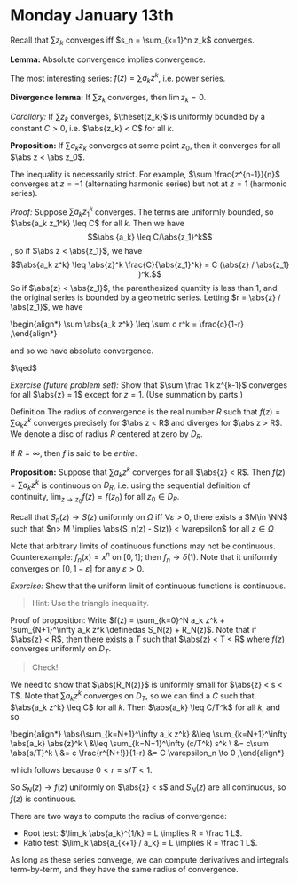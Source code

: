 # Monday January 13th

Recall that $\sum z_k$ converges iff $s_n = \sum_{k=1}^n z_k$ converges.

**Lemma:**
Absolute convergence implies convergence.

The most interesting series: $f(z) = \sum a_k z^k$, i.e. power series.

**Divergence lemma:**
If $\sum z_k$ converges, then $\lim z_k = 0$.

*Corollary:*
If $\sum z_k$ converges, $\theset{z_k}$ is uniformly bounded by a constant $C > 0$, i.e. $\abs{z_k} < C$ for all $k$.

**Proposition:**
If $\sum a_k z_k$ converges at some point $z_0$, then it converges for all $\abs z < \abs z_0$.

The inequality is necessarily strict.
For example, $\sum \frac{z^{n-1}}{n}$ converges at $z=-1$ (alternating harmonic series) but not at $z=1$ (harmonic series).

*Proof:*
Suppose $\sum a_k z_1^k$ converges.
The terms are uniformly bounded, so $\abs{a_k z_1^k} \leq C$ for all $k$.
Then we have $$\abs {a_k} \leq C/\abs{z_1}^k$$, so if $\abs z < \abs{z_1}$, we have $$\abs{a_k z^k} \leq \abs{z}^k \frac{C}{\abs{z_1}^k} = C (\abs{z} / \abs{z_1} )^k.$$
So if $\abs{z} < \abs{z_1}$, the parenthesized quantity is less than 1, and the original series is bounded by a geometric series.
Letting $r = \abs{z} / \abs{z_1}$, we have

\begin{align*}
\sum \abs{a_k z^k} \leq \sum c r^k = \frac{c}{1-r}
,\end{align*}

and so we have absolute convergence.

$\qed$

*Exercise (future problem set):*
Show that $\sum \frac 1 k z^{k-1}$ converges for all $\abs{z} = 1$ except for $z = 1$.
(Use summation by parts.)

Definition
The radius of convergence is the real number $R$ such that $f(z) = \sum a_k z^k$ converges precisely for $\abs z < R$ and diverges for $\abs z > R$.
We denote a disc of radius $R$ centered at zero by $D_R$.

If $R=\infty$, then $f$ is said to be *entire*.

**Proposition:**
Suppose that $\sum a_k z^k$ converges for all $\abs{z} < R$.
Then $f(z) = \sum a_k z^k$ is continuous on $D_R$, i.e. using the sequential definition of continuity, $\lim_{z\to z_0} f(z) = f(z_0)$ for all $z_0 \in D_R$.

Recall that $S_n(z) \to S(z)$ uniformly on $\Omega$ iff $\forall \varepsilon > 0$, there exists a $M\in \NN$ such that $n> M \implies \abs{S_n(z) - S(z)} < \varepsilon$ for all $z\in \Omega$

Note that arbitrary limits of continuous functions may not be continuous.
Counterexample: $f_n(x) = x^n$ on $[0, 1]$; then $f_n \to \delta(1)$.
Note that it uniformly converges on $[0, 1-\varepsilon]$ for any $\varepsilon > 0$.

*Exercise:*
Show that the uniform limit of continuous functions is continuous.

> Hint: Use the triangle inequality.

Proof of proposition:
Write $f(z) = \sum_{k=0}^N a_k z^k + \sum_{N+1}^\infty a_k z^k \definedas S_N(z) + R_N(z)$.
Note that if $\abs{z} < R$, then there exists a $T$ such that $\abs{z} < T < R$ where $f(z)$ converges uniformly on $D_T$.

> Check!

We need to show that $\abs{R_N(z)}$ is uniformly small for $\abs{z} < s < T$.
Note that $\sum a_k z^k$ converges on $D_T$, so we can find a $C$ such that $\abs{a_k z^k} \leq C$ for all $k$.
Then $\abs{a_k} \leq C/T^k$ for all $k$, and so

\begin{align*}
\abs{\sum_{k=N+1}^\infty a_k z^k}
&\leq \sum_{k=N+1}^\infty \abs{a_k} \abs{z}^k \\
&\leq \sum_{k=N+1}^\infty  (c/T^k) s^k \\
&= c\sum \abs{s/T}^k \\
&= c \frac{r^{N+!}}{1-r}
&= C \varepsilon_n \to 0
,\end{align*}

which follows because $0 < r = s/T < 1$.

So $S_N(z) \to f(z)$ uniformly on $\abs{z} < s$ and $S_N(z)$ are all continuous, so $f(z)$ is continuous.

There are two ways to compute the radius of convergence:

- Root test: $\lim_k \abs{a_k}^{1/k} = L \implies R = \frac 1 L$.
- Ratio test: $\lim_k \abs{a_{k+1} / a_k} = L \implies R = \frac 1 L$.

As long as these series converge, we can compute derivatives and integrals term-by-term, and they have the same radius of convergence.
